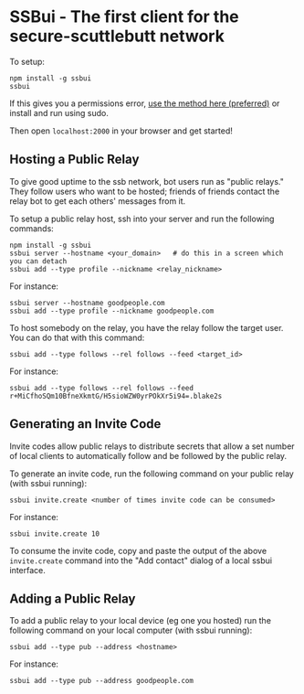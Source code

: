 # SSBui - The first client for the secure-scuttlebutt network

To setup:

```
npm install -g ssbui
ssbui
```

If this gives you a permissions error, [use the method here (preferred)](http://stackoverflow.com/questions/19352976/npm-modules-wont-install-globally-without-sudo) or install and run using sudo.

Then open `localhost:2000` in your browser and get started!

## Hosting a Public Relay

To give good uptime to the ssb network, bot users run as "public relays." They follow users who want to be hosted; friends of friends contact the relay bot to get each others' messages from it.

To setup a public relay host, ssh into your server and run the following commands:

```
npm install -g ssbui
ssbui server --hostname <your_domain>   # do this in a screen which you can detach
ssbui add --type profile --nickname <relay_nickname>
```

For instance:

```
ssbui server --hostname goodpeople.com
ssbui add --type profile --nickname goodpeople.com
```

To host somebody on the relay, you have the relay follow the target user. You can do that with this command:

```
ssbui add --type follows --rel follows --feed <target_id>
```

For instance:

```
ssbui add --type follows --rel follows --feed r+MiCfhoSQm10BfneXkmtG/H5sioWZW0yrPOkXr5i94=.blake2s
```

## Generating an Invite Code

Invite codes allow public relays to distribute secrets that allow a set number of local clients to automatically follow and be followed by the public relay.

To generate an invite code, run the following command on your public relay (with ssbui running):

```
ssbui invite.create <number of times invite code can be consumed>
```

For instance:

```
ssbui invite.create 10
```

To consume the invite code, copy and paste the output of the above `invite.create` command into the "Add contact" dialog of a local ssbui interface.

## Adding a Public Relay

To add a public relay to your local device (eg one you hosted) run the following command on your local computer (with ssbui running):

```
ssbui add --type pub --address <hostname>
```

For instance:

```
ssbui add --type pub --address goodpeople.com
```
